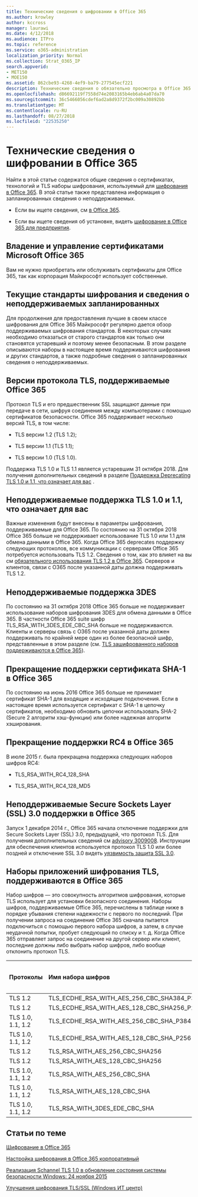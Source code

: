 ```yaml
---
title: Технические сведения о шифровании в Office 365
ms.author: krowley
author: kccross
manager: laurawi
ms.date: 4/12/2018
ms.audience: ITPro
ms.topic: reference
ms.service: o365-administration
localization_priority: Normal
ms.collection: Strat_O365_IP
search.appverid:
- MET150
- MOE150
ms.assetid: 862cbe93-4268-4ef9-ba79-277545ecf221
description: Технические сведения о обязательно просмотра в Office 365.
ms.openlocfilehash: d86692119f7558d74e2083165b4eb6ab4a07da70
ms.sourcegitcommit: 36c5466056cdef6ad2a8d9372f2bc009a30892bb
ms.translationtype: MT
ms.contentlocale: ru-RU
ms.lasthandoff: 08/27/2018
ms.locfileid: "22535250"
---
```

# <a name="technical-reference-details-about-encryption-in-office-365"></a>Технические сведения о шифровании в Office 365

Найти в этой статье содержатся общие сведения о сертификатах, технологий и TLS наборы шифрования, используемый для [шифрования в Office 365](encryption.md). В этой статье также представлена информация о запланированных сведения о неподдерживаемых.
  
- Если вы ищете сведения, см [в Office 365](encryption.md).
    
- Если вы ищете сведения об установке, видеть [шифрование в Office 365 для предприятия](set-up-encryption.md).
    
## <a name="microsoft-office-365-certificate-ownership-and-management"></a>Владение и управление сертификатами Microsoft Office 365

Вам не нужно приобретать или обслуживать сертификаты для Office 365, так как корпорация Майкрософт использует собственные.
  
## <a name="current-encryption-standards-and-planned-deprecations"></a>Текущие стандарты шифрования и сведения о неподдерживаемых запланированных

Для продолжения для предоставления лучшие в своем классе шифрования для Office 365 Майкрософт регулярно дается обзор поддерживаемых шифрования стандартов. В некоторых случаях необходимо отказаться от старого стандартов как только они становятся устаревший и поэтому менее безопасным. В этом разделе описываются наборы в настоящее время поддерживаются шифрования и других стандартов, а также подробные сведения о запланированных сведения о неподдерживаемых.
  
## <a name="versions-of-tls-supported-by-office-365"></a>Версии протокола TLS, поддерживаемые Office 365

Протокол TLS и его предшественник SSL защищают данные при передаче в сети, шифруя соединения между компьютерами с помощью сертификатов безопасности. Office 365 поддерживает несколько версий TLS, в том числе:
  
- TLS версии 1.2 (TLS 1.2);
    
- TLS версии 1.1 (TLS 1.1);
    
- TLS версии 1.0 (TLS 1.0).
    
 Поддержка TLS 1.0 и TLS 1.1 является устаревшим 31 октября 2018. Для получения дополнительных сведений в разделе [Поддержка Deprecating TLS 1.0 и 1.1, что означает для вас](technical-reference-details-about-encryption.md#TLS11and12deprecation) . 
  
## <a name="deprecating-support-for-tls-10-and-11-and-what-this-means-for-you"></a>Неподдерживаемые поддержка TLS 1.0 и 1.1, что означает для вас
<a name="TLS11and12deprecation"> </a>

Важные изменения будут внесены в параметры шифрования, поддерживаемые для Office 365. По состоянию на 31 октября 2018 Office 365 больше не поддерживает использование TLS 1.0 или 1.1 для обмена данными в Office 365. Когда Office 365 deprecates поддержку следующих протоколов, все коммуникации с серверами Office 365 потребуется использовать TLS 1.2. Сведения о том, как это влияет на вы см [обязательного использования TLS 1.2 в Office 365](https://support.microsoft.com/en-us/help/4057306/preparing-for-tls-1-2-in-office-365). Серверов и клиентов, связи с O365 после указанной даты должна поддерживать TLS 1.2.
  
## <a name="deprecating-support-for-3des"></a>Неподдерживаемые поддержка 3DES
<a name="TLS11and12deprecation"> </a>

По состоянию на 31 октября 2018 Office 365 больше не поддерживает использование наборов шифрования 3DES для обмена данными в Office 365. В частности Office 365 suite шифр TLS_RSA_WITH_3DES_EDE_CBC_SHA больше не поддерживаются. Клиенты и серверы связь с O365 после указанной даты должен поддерживать по крайней мере один из более безопасной шифр, представленные в этом разделе (см. [TLS зашифрованного наборов поддерживаются в Office 365](technical-reference-details-about-encryption.md#TLSCipherSuites)).
  
## <a name="deprecating-sha-1-certificate-support-in-office-365"></a>Прекращение поддержки сертификата SHA-1 в Office 365
<a name="TLS11and12deprecation"> </a>

По состоянию на июнь 2016 Office 365 больше не принимает сертификат SHA-1 для входящие и исходящие подключения. Если в настоящее время используется сертификат с SHA-1 в цепочку сертификатов, необходимо обновить цепочки использовать SHA-2 (Secure 2 алгоритм хэш-функции) или более надежная алгоритм хэширования.
  
## <a name="deprecating-rc4-support-in-office-365"></a>Прекращение поддержки RC4 в Office 365
<a name="TLS11and12deprecation"> </a>

В июле 2015 г. была прекращена поддержка следующих наборов шифров RC4:
  
- TLS_RSA_WITH_RC4_128_SHA
    
- TLS_RSA_WITH_RC4_128_MD5
    
## <a name="deprecating-secure-sockets-layer-ssl-30-support-in-office-365"></a>Неподдерживаемые Secure Sockets Layer (SSL) 3.0 поддержки в Office 365
<a name="TLS11and12deprecation"> </a>

Запуск 1 декабря 2014 г., Office 365 начала отключение поддержки для Secure Sockets Layer (SSL) 3.0, предыдущей, что протокол TLS. Для получения дополнительных сведений см [advisory 3009008](https://technet.microsoft.com/library/security/3009008.aspx). Инструкции для обеспечения клиентов используется протокол TLS 1.0 или более поздней и отключение SSL 3.0 видеть [уязвимость защита SSL 3.0](http://blogs.office.com/2014/10/29/protecting-ssl-3-0-vulnerability/).
  
## <a name="tls-cipher-suites-supported-by-office-365"></a>Наборы приложений шифрования TLS, поддерживаются в Office 365
<a name="TLSCipherSuites"> </a>

Набор шифров — это совокупность алгоритмов шифрования, которые TLS использует для установки безопасного соединения. Наборы шифров, поддерживаемые Office 365, перечислены в таблице ниже в порядке убывания степени надежности с первого по последний. При получении запроса на соединение Office 365 сначала пытается подключиться с помощью первого набора шифров, а затем, в случае неудачной попытки, пробует следующий по списку и т. д. Когда Office 365 отправляет запрос на соединение на другой сервер или клиент, последние должны либо выбрать набор шифров, либо вообще отклонить протокол TLS.
  
|**Протоколы**|**Имя набора шифров**|**Алгоритм/надежность обмена ключами**|**Поддержка безопасной пересылки (PFS)**|**Алгоритм/надежность проверки подлинности**|**Шифр и его надежность**|
|:-----|:-----|:-----|:-----|:-----|:-----|
|TLS 1.2  <br/> |TLS_ECDHE_RSA_WITH_AES_256_CBC_SHA384_P384  <br/> |ECDH/192  <br/> |Да  <br/> |RSA/112  <br/> |AES/256  <br/> |
|TLS 1.2  <br/> |TLS_ECDHE_RSA_WITH_AES_128_CBC_SHA256_P256  <br/> |ECDH/128  <br/> |Да  <br/> |RSA/112  <br/> |AES/128  <br/> |
|TLS 1.0, 1.1, 1.2  <br/> |TLS_ECDHE_RSA_WITH_AES_256_CBC_SHA_P384  <br/> |ECDH/192  <br/> |Да  <br/> |RSA/112  <br/> |AES/256  <br/> |
|TLS 1.0, 1.1, 1.2  <br/> |TLS_ECDHE_RSA_WITH_AES_128_CBC_SHA_P256  <br/> |ECDH/128  <br/> |Да  <br/> |RSA/112  <br/> |AES/128  <br/> |
|TLS 1.2  <br/> |TLS_RSA_WITH_AES_256_CBC_SHA256  <br/> |RSA/112  <br/> |Нет  <br/> |RSA/112  <br/> |AES/256  <br/> |
|TLS 1.2  <br/> |TLS_RSA_WITH_AES_128_CBC_SHA256  <br/> |RSA/112  <br/> |Нет  <br/> |RSA/112  <br/> |AES/128  <br/> |
|TLS 1.0, 1.1, 1.2  <br/> |TLS_RSA_WITH_AES_256_CBC_SHA  <br/> |RSA/112  <br/> |Нет  <br/> |RSA/112  <br/> |AES/256  <br/> |
|TLS 1.0, 1.1, 1.2  <br/> |TLS_RSA_WITH_AES_128_CBC_SHA  <br/> |RSA/112  <br/> |Нет  <br/> |RSA/112  <br/> |AES/128  <br/> |
|TLS 1.0, 1.1, 1.2  <br/> |TLS_RSA_WITH_3DES_EDE_CBC_SHA  <br/> |RSA/112  <br/> |Нет  <br/> |RSA/112  <br/> |3DES/192  <br/> |
   
## <a name="related-topics"></a>Статьи по теме
<a name="TLSCipherSuites"> </a>

[Шифрование в Office 365](encryption.md)
  
[Настройка шифрования в Office 365 корпоративный](set-up-encryption.md)
  
[Реализация Schannel TLS 1.0 в обновление состояния системы безопасности Windows: 24 ноября 2015](https://support.microsoft.com/kb/3117336)
  
[Улучшения шифрования TLS/SSL (Windows ИТ центр)](https://technet.microsoft.com/en-us/library/cc766285%28v=ws.10%29.aspx)
  

